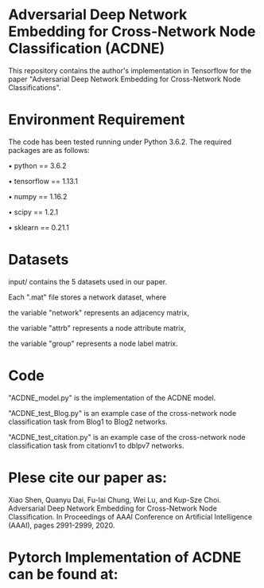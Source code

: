 
Adversarial Deep Network Embedding for Cross-Network Node Classification (ACDNE)
====
This repository contains the author's implementation in Tensorflow for the paper "Adversarial Deep Network Embedding for Cross-Network Node Classifications".

Environment Requirement
===
The code has been tested running under Python 3.6.2. The required packages are as follows:

•	python == 3.6.2

•	tensorflow == 1.13.1

•	numpy == 1.16.2

•	scipy == 1.2.1

•	sklearn == 0.21.1


Datasets
===
input/ contains the 5 datasets used in our paper.

Each ".mat" file stores a network dataset, where

the variable "network" represents an adjacency matrix, 

the variable "attrb" represents a node attribute matrix,

the variable "group" represents a node label matrix. 

Code
===
"ACDNE_model.py" is the implementation of the ACDNE model.

"ACDNE_test_Blog.py" is an example case of the cross-network node classification task from Blog1 to Blog2 networks.

"ACDNE_test_citation.py" is an example case of the cross-network node classification task from citationv1 to dblpv7 networks.

Plese cite our paper as:
===
Xiao Shen, Quanyu Dai, Fu-lai Chung, Wei Lu, and Kup-Sze Choi. Adversarial Deep Network Embedding for Cross-Network Node Classification. In Proceedings of AAAI Conference on Artificial Intelligence (AAAI), pages 2991-2999, 2020.

Pytorch Implementation of ACDNE can be found at:
===

